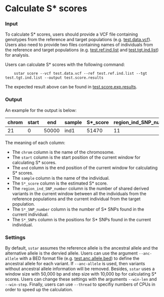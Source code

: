 # Calculate S* scores

### Input

To calculate S* scores, users should provide a VCF file containing genotypes from the reference and target populations (e.g. [test.data.vcf](https://github.com/xin-huang/sstar/blob/main/tests/data/test.data.vcf)). Users also need to provide two files containing names of individuals from the reference and target populations (e.g. [test.ref.ind.list](https://github.com/xin-huang/sstar/blob/main/tests/data/test.ref.ind.list) and [test.tgt.ind.list](https://github.com/xin-huang/sstar/blob/main/tests/data/test.tgt.ind.list)) for analysis.

Users can calculate S* scores with the following command:

        sstar score --vcf test.data.vcf --ref test.ref.ind.list --tgt test.tgt.ind.list --output test.score.results

The expected result above can be found in [test.score.exp.results](https://github.com/xin-huang/sstar/blob/main/tests/results/test.score.exp.results).

### Output

An example for the output is below:

| chrom | start | end | sample | S*_score | region_ind_SNP_number | S*_SNP_number | S*_SNPs |
| -     | -     | -   | -      | -        | -                     | -             | -       |
| 21    | 0     | 50000 | ind1 | 51470    | 11                    | 6             | 2309,25354,26654,29724,40809,45079 |

The meaning of each column:

- The `chrom` column is the name of the chromosome.
- The `start` column is the start position of the current window for calculating S* scores.
- The `end` column is the end position of the current window for calculating S* scores.
- The `sample` column is the name of the individual.
- The `S*_score` column is the estimated S* score.
- The `region_ind_SNP_number` column is the number of shared derived variants in the current window between all the individuals from the reference populations and the current individual from the target population.
- The `S*_SNP_number` column is the number of S* SNPs found in the current individual.
- The `S*_SNPs` column is the positions for S* SNPs found in the current individual.

### Settings

By default, `sstar` assumes the reference allele is the ancestral allele and the alternative allele is the dervied allele. Users can use the argument `--anc-allele` with a BED format file (e.g. [test.anc.allele.bed](https://github.com/xin-huang/sstar/blob/main/tests/data/test.anc.allele.bed)) to define the ancestral allele for each variant. If `--anc-allele` is used, then variants without ancestral allele information will be removed. Besides, `sstar` uses a window size with 50,000 bp and step size with 10,000 bp for calculating S\* scores. Users can change these settings with the arguments `--win-len` and `--win-step`. Finally, users can use `--thread` to specifiy numbers of CPUs in order to speed up the calculation.

